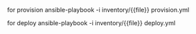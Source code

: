 for provision
ansible-playbook -i inventory/{{file}} provision.yml       

for deploy
ansible-playbook -i inventory/{{file}} deploy.yml